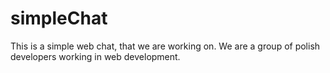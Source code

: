 # simpleChat

This is a simple web chat, that we are working on. We are a group of polish developers working in web development.